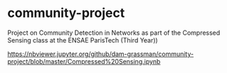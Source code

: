 # community-project
Project on Community Detection in Networks as part of the Compressed Sensing class at the ENSAE ParisTech (Third Year))

https://nbviewer.jupyter.org/github/dam-grassman/community-project/blob/master/Compressed%20Sensing.ipynb
